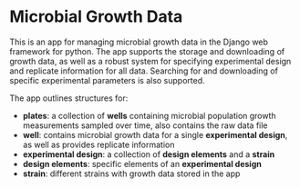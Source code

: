 # Microbial Growth Data

This is an app for managing microbial growth data in the Django web framework for python.
The app supports the storage and downloading of growth data, as well as a robust system for specifying experimental design and replicate information for all data.
Searching for and downloading of specific experimental parameters is also supported.

The app outlines structures for:
* **plates**: a collection of **wells** containing microbial population growth measurements sampled over time, also contains the raw data file
* **well**: contains microbial growth data for a single **experimental design**, as well as provides replicate information
* **experimental design**: a collection of **design elements** and a **strain**
* **design elements**: specific elements of an **experimental design**
* **strain**: different strains with growth data stored in the app
